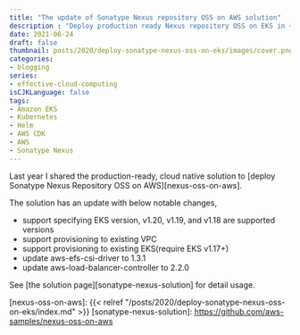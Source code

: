 ```yaml
---
title: "The update of Sonatype Nexus repository OSS on AWS solution"
description : "Deploy production ready Nexus repository OSS on EKS in ~30 minutes"
date: 2021-06-24
draft: false
thumbnail: posts/2020/deploy-sonatype-nexus-oss-on-eks/images/cover.png
categories:
- blogging
series:
- effective-cloud-computing
isCJKLanguage: false
tags:
- Amazon EKS
- Kubernetes
- Helm
- AWS CDK
- AWS
- Sonatype Nexus
---
```


Last year I shared the production-ready, cloud native solution to [deploy Sonatype Nexus Repository OSS on AWS][nexus-oss-on-aws].

<!--more-->

The solution has an update with below notable changes,

- support specifying EKS version, v1.20, v1.19, and v1.18 are supported versions
- support provisioning to existing VPC
- support provisioning to existing EKS(require EKS v1.17+)
- update aws-efs-csi-driver to 1.3.1
- update aws-load-balancer-controller to 2.2.0

See [the solution page][sonatype-nexus-solution] for detail usage.

[nexus-oss-on-aws]: {{< relref "/posts/2020/deploy-sonatype-nexus-oss-on-eks/index.md" >}}
[sonatype-nexus-solution]: https://github.com/aws-samples/nexus-oss-on-aws
